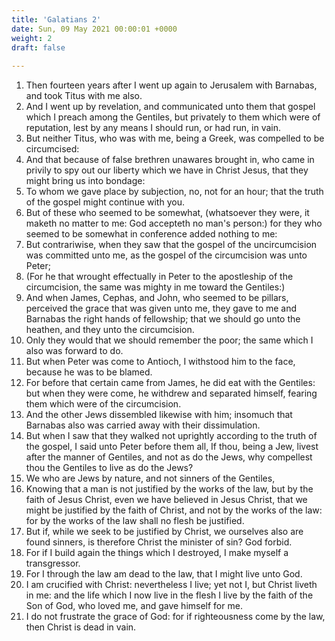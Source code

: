 ```yaml
---
title: 'Galatians 2'
date: Sun, 09 May 2021 00:00:01 +0000
weight: 2
draft: false
  
---
```


1. Then fourteen years after I went up again to Jerusalem with Barnabas, and took Titus with me also.
2. And I went up by revelation, and communicated unto them that gospel which I preach among the Gentiles, but privately to them which were of reputation, lest by any means I should run, or had run, in vain.
3. But neither Titus, who was with me, being a Greek, was compelled to be circumcised:
4. And that because of false brethren unawares brought in, who came in privily to spy out our liberty which we have in Christ Jesus, that they might bring us into bondage:
5. To whom we gave place by subjection, no, not for an hour; that the truth of the gospel might continue with you.
6. But of these who seemed to be somewhat, (whatsoever they were, it maketh no matter to me: God accepteth no man's person:) for they who seemed to be somewhat in conference added nothing to me:
7. But contrariwise, when they saw that the gospel of the uncircumcision was committed unto me, as the gospel of the circumcision was unto Peter;
8. (For he that wrought effectually in Peter to the apostleship of the circumcision, the same was mighty in me toward the Gentiles:)
9. And when James, Cephas, and John, who seemed to be pillars, perceived the grace that was given unto me, they gave to me and Barnabas the right hands of fellowship; that we should go unto the heathen, and they unto the circumcision.
10. Only they would that we should remember the poor; the same which I also was forward to do.
11. But when Peter was come to Antioch, I withstood him to the face, because he was to be blamed.
12. For before that certain came from James, he did eat with the Gentiles: but when they were come, he withdrew and separated himself, fearing them which were of the circumcision.
13. And the other Jews dissembled likewise with him; insomuch that Barnabas also was carried away with their dissimulation.
14. But when I saw that they walked not uprightly according to the truth of the gospel, I said unto Peter before them all, If thou, being a Jew, livest after the manner of Gentiles, and not as do the Jews, why compellest thou the Gentiles to live as do the Jews?
15. We who are Jews by nature, and not sinners of the Gentiles,
16. Knowing that a man is not justified by the works of the law, but by the faith of Jesus Christ, even we have believed in Jesus Christ, that we might be justified by the faith of Christ, and not by the works of the law: for by the works of the law shall no flesh be justified.
17. But if, while we seek to be justified by Christ, we ourselves also are found sinners, is therefore Christ the minister of sin? God forbid.
18. For if I build again the things which I destroyed, I make myself a transgressor.
19. For I through the law am dead to the law, that I might live unto God.
20. I am crucified with Christ: nevertheless I live; yet not I, but Christ liveth in me: and the life which I now live in the flesh I live by the faith of the Son of God, who loved me, and gave himself for me.
21. I do not frustrate the grace of God: for if righteousness come by the law, then Christ is dead in vain.
